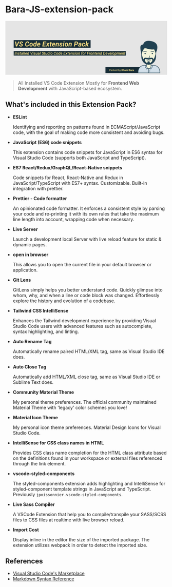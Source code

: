 # Bara-JS-extension-pack

[![vscode-extension-pack](https://raw.githubusercontent.com/ilhambara/bara-js-extension-pack/master/vscode.png)](.)

> All Installed VS Code Extension Mostly for **Frontend Web Development** with JavaScript-based ecosystem.

## What's included in this Extension Pack?

- **ESLint**

  Identifying and reporting on patterns found in ECMAScript/JavaScript code, with the goal of making code more consistent and avoiding bugs.

- **JavaScript (ES6) code snippets**

  This extension contains code snippets for JavaScript in ES6 syntax for Visual Studio Code (supports both JavaScript and TypeScript).

- **ES7 React/Redux/GraphQL/React-Native snippets**

  Code snippets for React, React-Native and Redux in JavaScript/TypeScript with ES7+ syntax. Customizable. Built-in integration with prettier.

- **Prettier - Code formatter**

  An opinionated code formatter. It enforces a consistent style by parsing your code and re-printing it with its own rules that take the maximum line length into account, wrapping code when necessary.

- **Live Server**

  Launch a development local Server with live reload feature for static & dynamic pages.

- **open in browser**

  This allows you to open the current file in your default browser or application.

- **Git Lens**

  GitLens simply helps you better understand code. Quickly glimpse into whom, why, and when a line or code block was changed. Effortlessly explore the history and evolution of a codebase.

- **Tailwind CSS IntelliSense**

  Enhances the Tailwind development experience by providing Visual Studio Code users with advanced features such as autocomplete, syntax highlighting, and linting.

- **Auto Rename Tag**

  Automatically rename paired HTML/XML tag, same as Visual Studio IDE does.

- **Auto Close Tag**

  Automatically add HTML/XML close tag, same as Visual Studio IDE or Sublime Text does.

- **Community Material Theme**

  My personal theme preferences. The official community maintained Material Theme with 'legacy' color schemes you love!

- **Material Icon Theme**

  My personal icon theme preferences. Material Design Icons for Visual Studio Code.

- **IntelliSense for CSS class names in HTML**

  Provides CSS class name completion for the HTML class attribute based on the definitions found in your workspace or external files referenced through the link element.

- **vscode-styled-components**

  The styled-components extension adds highlighting and IntelliSense for styled-component template strings in JavaScript and TypeScript. Previously `jpoissonnier.vscode-styled-components`.

- **Live Sass Compiler**

  A VSCode Extension that help you to compile/transpile your SASS/SCSS files to CSS files at realtime with live browser reload.

- **Import Cost**

  Display inline in the editor the size of the imported package. The extension utilizes webpack in order to detect the imported size.

## References

- [Visual Studio Code's Marketplace](https://marketplace.visualstudio.com/items?itemName=BaraJS.extension-pack)
- [Markdown Syntax Reference](https://help.github.com/articles/markdown-basics/)
